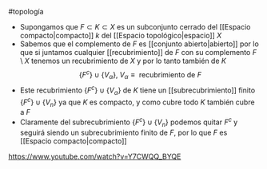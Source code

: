 #topología 

- Supongamos que $F \subset K \subset X$ es un subconjunto cerrado del [[Espacio compacto|compacto]] $k$ del [[Espacio topológico|espacio]] $X$
- Sabemos que el complemento de $F$ es [[conjunto abierto|abierto]] por lo que si juntamos cualquier [[recubrimiento]] de $F$ con su complemento $F \setminus X$ tenemos un recubrimiento de $X$ y por lo tanto también de $K$
$$\{F^c\}\cup\{V_\alpha\}, \; V_\alpha \equiv \text{ recubrimiento de } F$$
- Este recubrimiento $\{F^c\}\cup\{V_{\alpha} \}$ de $K$ tiene un [[subrecubrimiento]] finito $\{F^c\}\cup \{V_n\}$ ya que $K$ es compacto, y como cubre todo $K$ también cubre a $F$
- Claramente del subrecubrimiento $\{F^c\}\cup\{V_n\}$ podemos quitar $F^c$ y seguirá siendo un subrecubrimiento finito de $F$, por lo que $F$ es [[Espacio compacto|compacto]]

https://www.youtube.com/watch?v=Y7CWQQ_BYQE